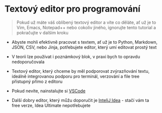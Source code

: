 # Textový editor pro programování

> Pokud už máte váš oblíbený textový editor a víte co děláte, ať už je to Vim, Emacs, Notepad++ nebo cokoliv jiného, ignorujte tento tutorial a pokračujte v dalším kroku

- Abyste mohli efektivně pracovat s textem, ať už je to Python, Markdown, JSON, CSV, nebo Jinja, potřebujete editor, který umí editovat prostý text 
- V teorii lze používat i poznámkový blok, v praxi bych to opravdu nedoporučovala
- Textový editor, který chceme by měl podporovat zvýrazňování textu, ideálně integrovanou podporu pro terminál, verzování a file tree přístupný přímo z editoru

- Pokud nevíte, nainstalujte si [VSCode](https://code.visualstudio.com)
- Další dobry editor, který můžu doporučit je [InteliJ Idea](https://www.jetbrains.com/idea/) - stačí vám ta free verze, Idea Ultimate nepotřebujete
